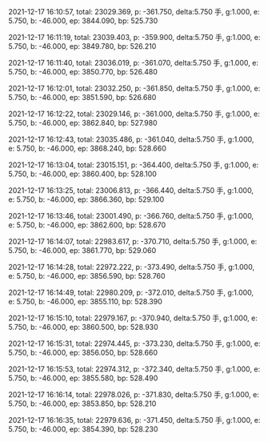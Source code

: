 2021-12-17 16:10:57, total: 23029.369, p: -361.750, delta:5.750 手, g:1.000, e: 5.750, b: -46.000, ep: 3844.090, bp: 525.730

2021-12-17 16:11:19, total: 23039.403, p: -359.900, delta:5.750 手, g:1.000, e: 5.750, b: -46.000, ep: 3849.780, bp: 526.210

2021-12-17 16:11:40, total: 23036.019, p: -361.070, delta:5.750 手, g:1.000, e: 5.750, b: -46.000, ep: 3850.770, bp: 526.480

2021-12-17 16:12:01, total: 23032.250, p: -361.850, delta:5.750 手, g:1.000, e: 5.750, b: -46.000, ep: 3851.590, bp: 526.680

2021-12-17 16:12:22, total: 23029.146, p: -361.000, delta:5.750 手, g:1.000, e: 5.750, b: -46.000, ep: 3862.840, bp: 527.980

2021-12-17 16:12:43, total: 23035.486, p: -361.040, delta:5.750 手, g:1.000, e: 5.750, b: -46.000, ep: 3868.240, bp: 528.660

2021-12-17 16:13:04, total: 23015.151, p: -364.400, delta:5.750 手, g:1.000, e: 5.750, b: -46.000, ep: 3860.400, bp: 528.100

2021-12-17 16:13:25, total: 23006.813, p: -366.440, delta:5.750 手, g:1.000, e: 5.750, b: -46.000, ep: 3866.360, bp: 529.100

2021-12-17 16:13:46, total: 23001.490, p: -366.760, delta:5.750 手, g:1.000, e: 5.750, b: -46.000, ep: 3862.600, bp: 528.670

2021-12-17 16:14:07, total: 22983.617, p: -370.710, delta:5.750 手, g:1.000, e: 5.750, b: -46.000, ep: 3861.770, bp: 529.060

2021-12-17 16:14:28, total: 22972.222, p: -373.490, delta:5.750 手, g:1.000, e: 5.750, b: -46.000, ep: 3856.590, bp: 528.760

2021-12-17 16:14:49, total: 22980.209, p: -372.010, delta:5.750 手, g:1.000, e: 5.750, b: -46.000, ep: 3855.110, bp: 528.390

2021-12-17 16:15:10, total: 22979.167, p: -370.940, delta:5.750 手, g:1.000, e: 5.750, b: -46.000, ep: 3860.500, bp: 528.930

2021-12-17 16:15:31, total: 22974.445, p: -373.230, delta:5.750 手, g:1.000, e: 5.750, b: -46.000, ep: 3856.050, bp: 528.660

2021-12-17 16:15:53, total: 22974.312, p: -372.340, delta:5.750 手, g:1.000, e: 5.750, b: -46.000, ep: 3855.580, bp: 528.490

2021-12-17 16:16:14, total: 22978.026, p: -371.830, delta:5.750 手, g:1.000, e: 5.750, b: -46.000, ep: 3853.850, bp: 528.210

2021-12-17 16:16:35, total: 22979.636, p: -371.450, delta:5.750 手, g:1.000, e: 5.750, b: -46.000, ep: 3854.390, bp: 528.230